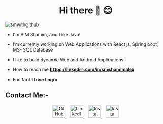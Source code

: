 <h1 align="center">Hi there 👋 😊</h1>

<p align="left"> <img src="https://komarev.com/ghpvc/?username=smwithgithub&label=Profile%20views&color=0e75b6&style=flat" alt="smwithgithub" /> </p>

- I'm S.M Shamim, and I like Java!

- I’m currently working on Web Applications with React js, Spring boot, MS- SQL Database

- I like to build dynamic Web and Android Applications

- How to reach me **https://linkedin.com/in/smshamimalex**

- Fun fact **I Love Logic**

## Contact Me:-

<!-- HTML for a centered image with specific dimensions -->
<div align="center">
    <a href="https://github.com/smwithgithub">
        <img src="https://github.com/smwithgithub/SpringBoot-API-CRUD/assets/126904136/03f9c8f7-173c-402b-a502-206179dd42a5" alt="GitHub" width="40" height="40">
    </a>&nbsp;&nbsp;
    <a href="https://www.linkedin.com/in/ami-smshamim">
        <img src="https://github.com/smwithgithub/SpringBoot-API-CRUD/assets/126904136/51d06704-dc14-4fac-bedb-2fd736e09574" alt="LinkedIn" width="40" height="40">
    </a>&nbsp;&nbsp;
    <a href="#">
        <img src="https://github.com/smwithgithub/SpringBoot-API-CRUD/assets/126904136/401e6e4c-7e6f-4de0-b55e-1d4cc0a23ed5" alt="Insta" width="40" height="40">
    </a>&nbsp;&nbsp;
    <a href="#">
        <img src="https://github.com/smwithgithub/SpringBoot-API-CRUD/assets/126904136/bf4f6cf5-40b0-479f-a635-7cbf72bc2797" alt="Insta" width="40" height="40">
    </a>
</div>
